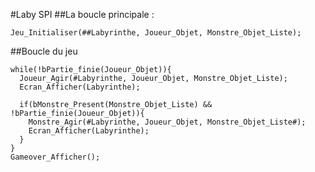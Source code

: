 #Laby SPI
##La boucle principale :

`Jeu_Initialiser(##Labyrinthe, Joueur_Objet, Monstre_Objet_Liste);`

##Boucle du jeu
```
while(!bPartie_finie(Joueur_Objet)){
  Joueur_Agir(#Labyrinthe, Joueur_Objet, Monstre_Objet_Liste);
  Ecran_Afficher(Labyrinthe);

  if(bMonstre_Present(Monstre_Objet_Liste) && !bPartie_finie(Joueur_Objet)){
    Monstre_Agir(#Labyrinthe, Joueur_Objet, Monstre_Objet_Liste#);
    Ecran_Afficher(Labyrinthe);
  }
}
Gameover_Afficher();
```
